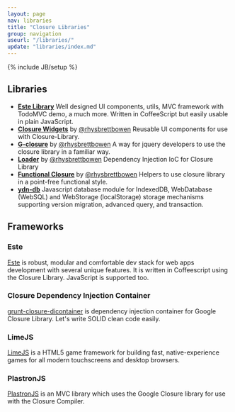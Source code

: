 ```yaml
---
layout: page
nav: libraries
title: "Closure Libraries"
group: navigation
useurl: "/libraries/"
update: "libraries/index.md"
---
```

{% include JB/setup %}

## Libraries

* [**Este Library**](https://github.com/steida/este-library) Well designed UI components, utils, MVC framework with TodoMVC demo, a much more. Written in CoffeeScript but easily usable in plain JavaScript.
* [**Closure Widgets**](https://github.com/rhysbrettbowen/closure-widgets#readme) by [@rhysbrettbowen][] Reusable UI components for use with Closure-Library.
* [**G-closure**](https://github.com/rhysbrettbowen/G-closure#readme) by [@rhysbrettbowen][] A way for jquery developers to use the closure library in a familiar way.
* [**Loader**](https://github.com/rhysbrettbowen/Loader#readme) by [@rhysbrettbowen][] Dependency Injection IoC for Closure Library
* [**Functional Closure**](https://github.com/rhysbrettbowen/functional-closure#readme) by [@rhysbrettbowen][] Helpers to use closure library in a point-free functional style.
* [**ydn-db**](http://git.yathit.com/ydn-db/wiki/Home) Javascript database module for IndexedDB, WebDatabase (WebSQL) and WebStorage (localStorage) storage mechanisms supporting version migration, advanced query, and transaction.

## Frameworks

### Este

[Este][] is robust, modular and comfortable dev stack for web apps development with several unique features. It is written in Coffeescript using the Closure Library. JavaScript is supported too.

### Closure Dependency Injection Container

[grunt-closure-dicontainer](https://github.com/steida/grunt-closure-dicontainer) is dependency injection container for
Google Closure Library. Let's write SOLID clean code easily.

### LimeJS

[LimeJS][] is a HTML5 game framework for building fast, native-experience games for all modern touchscreens and desktop browsers.

### PlastronJS

[PlastronJS][] is an MVC library which uses the Google Closure library for use with the Closure Compiler.

[plastronjs]: http://rhysbrettbowen.github.com/PlastronJS/ "PlastronJS MVC Framework"
[este]: https://github.com/Steida/este#readme "Este is robust, modular and comfortable dev stack for web apps development with several unique features."
[LimeJS]: http://www.limejs.com/ "LimeJS is a HTML5 game framework"
[@rhysbrettbowen]: https://github.com/rhysbrettbowen "Rhys Brett-Bowen on Github"
